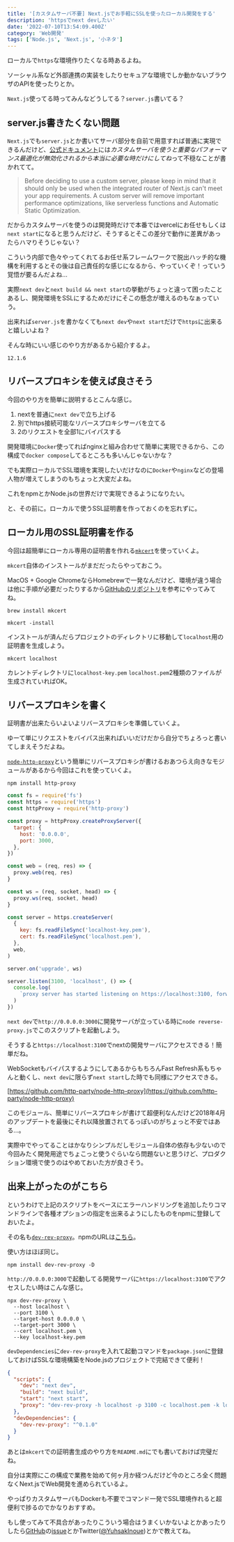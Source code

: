 ```yaml
---
title: '[カスタムサーバ不要] Next.jsでお手軽にSSLを使ったローカル開発をする'
description: 'httpsでnext devしたい'
date: '2022-07-10T13:54:09.400Z'
category: 'Web開発'
tags: ['Node.js', 'Next.js', '小ネタ']
---
```


ローカルで`https`な環境作りたくなる時あるよね。

ソーシャル系など外部連携の実装をしたりセキュアな環境でしか動かないブラウザのAPIを使ったりとか。

`Next.js`使ってる時ってみんなどうしてる？`server.js`書いてる？

## server.js書きたくない問題

`Next.js`でも`server.js`とか書いてサーバ部分を自前で用意すれば普通に実現できるんだけど、[公式ドキュメント](https://nextjs.org/docs/advanced-features/custom-server)には*カスタムサーバを使うと重要なパフォーマンス最適化が無効化されるから本当に必要な時だけにしてね*って不穏なことが書かれてて。

> Before deciding to use a custom server, please keep in mind that it should only be used when the integrated router of Next.js can't meet your app requirements. A custom server will remove important performance optimizations, like serverless functions and Automatic Static Optimization.

だからカスタムサーバを使うのは開発時だけで本番ではvercelにお任せもしくは`next start`になると思うんだけど、そうするとそこの差分で動作に差異があったらハマりそうじゃない？

こういう内部で色々やってくれてるお任せ系フレームワークで脱出ハッチ的な機構を利用するとその後は自己責任的な感じになるから、やっていくぞ！っていう覚悟が要るんだよね…

実際`next dev`と`next build && next start`の挙動がちょっと違って困ったことあるし、開発環境をSSLにするためだけにそこの懸念が増えるのもなぁっていう。

出来れば`server.js`を書かなくても`next dev`や`next start`だけで`https`に出来ると嬉しいよね？

そんな時にいい感じのやり方があるから紹介するよ。

<InfoBox title='Next.jsのバージョン'>

`12.1.6`

</InfoBox>

## リバースプロキシを使えば良さそう

今回のやり方を簡単に説明するとこんな感じ。

1. nextを普通に`next dev`で立ち上げる
2. 別でhttps接続可能なリバースプロキシサーバを立てる
3. 2のリクエストを全部1にバイパスする

開発環境に`Docker`使ってればnginxと組み合わせて簡単に実現できるから、この構成で`docker compose`してるところも多いんじゃないかな？

でも実際ローカルでSSL環境を実現したいだけなのに`Docker`や`nginx`などの登場人物が増えてしまうのもちょっと大変だよね。

これをnpmとかNode.jsの世界だけで実現できるようになりたい。

と、その前に。ローカルで使うSSL証明書を作っておくのを忘れずに。

## ローカル用のSSL証明書を作る

今回は超簡単にローカル専用の証明書を作れる[`mkcert`](https://github.com/FiloSottile/mkcert)を使っていくよ。

`mkcert`自体のインストールがまだだったらやっておこう。

MacOS + Google ChromeならHomebrewで一発なんだけど、環境が違う場合は他に手順が必要だったりするから[GitHubのリポジトリ](https://github.com/FiloSottile/mkcert)を参考にやってみてね。

```shell:title=mkcertのインストール
brew install mkcert
```

```shell:title=ローカルCA(認証局)のインストール
mkcert -install
```

インストールが済んだらプロジェクトのディレクトリに移動して`localhost`用の証明書を生成しよう。

```shell:title=証明書の生成
mkcert localhost
```

カレントディレクトリに`localhost-key.pem` `localhost.pem`2種類のファイルが生成されていればOK。

## リバースプロキシを書く

証明書が出来たらいよいよリバースプロキシを準備していくよ。

ゆーて単にリクエストをバイパス出来ればいいだけだから自分でちょろっと書いてしまえそうだよね。

[`node-http-proxy`](https://github.com/http-party/node-http-proxy)という簡単にリバースプロキシが書けるおあつらえ向きなモジュールがあるから今回はこれを使っていくよ。

```shell:title=node-http-proxyのインストール
npm install http-proxy
```

```js:title=reverse-proxy.js
const fs = require('fs')
const https = require('https')
const httpProxy = require('http-proxy')

const proxy = httpProxy.createProxyServer({
  target: {
    host: '0.0.0.0',
    port: 3000,
  },
})

const web = (req, res) => {
  proxy.web(req, res)
}

const ws = (req, socket, head) => {
  proxy.ws(req, socket, head)
}

const server = https.createServer(
  {
    key: fs.readFileSync('localhost-key.pem'),
    cert: fs.readFileSync('localhost.pem'),
  },
  web,
)

server.on('upgrade', ws)

server.listen(3100, 'localhost', () => {
  console.log(
    `proxy server has started listening on https://localhost:3100, forwarding to http://0.0.0.0:3000`,
  )
})
```

`next dev`で`http://0.0.0.0:3000`に開発サーバが立っている時に`node reverse-proxy.js`でこのスクリプトを起動しよう。

そうすると`https://localhost:3100`でnextの開発サーバにアクセスできる！簡単だね。

WebSocketもバイパスするようにしてあるからもちろんFast Refresh系もちゃんと動くし、`next dev`に限らず`next start`した時でも同様にアクセスできる。

<WarnBox title='node-http-proxy'>

[https://github.com/http-party/node-http-proxy](https://github.com/http-party/node-http-proxy)

このモジュール、簡単にリバースプロキシが書けて超便利なんだけど2018年4月のアップデートを最後にそれ以降放置されてるっぽいのがちょっと不安ではある…。

実際中でやってることはかなりシンプルだしモジュール自体の依存も少ないので今回みたく開発用途でちょこっと使うぐらいなら問題ないと思うけど、プロダクション環境で使うのはやめておいた方が良さそう。

</WarnBox>

## 出来上がったのがこちら

というわけで上記のスクリプトをベースにエラーハンドリングを追加したりコマンドラインで各種オプションの指定を出来るようにしたものをnpmに登録しておいたよ。

その名も[`dev-rev-proxy`](https://www.npmjs.com/package/dev-rev-proxy)。npmのURLは[こちら](https://www.npmjs.com/package/dev-rev-proxy)。

使い方はほぼ同じ。

```shell:title=インストール
npm install dev-rev-proxy -D
```

`http://0.0.0.0:3000`で起動してる開発サーバに`https://localhost:3100`でアクセスしたい時はこんな感じ。

```shell:title=プロキシサーバの起動
npx dev-rev-proxy \
  --host localhost \
  --port 3100 \
  --target-host 0.0.0.0 \
  --target-port 3000 \
  --cert localhost.pem \
  --key localhost-key.pem
```

`devDependencies`に`dev-rev-proxy`を入れて起動コマンドを`package.json`に登録しておけばSSLな環境構築をNode.jsのプロジェクトで完結できて便利！

```json:title=package.json (一部抜粋)
{
  "scripts": {
    "dev": "next dev",
    "build": "next build",
    "start": "next start",
    "proxy": "dev-rev-proxy -h localhost -p 3100 -c localhost.pem -k localhost-key.pem -H 0.0.0.0 -P 3000"
  },
  "devDependencies": {
    "dev-rev-proxy": "^0.1.0"
  }
}
```

あとは`mkcert`での証明書生成のやり方を`README.md`にでも書いておけば完璧だね。

自分は実際にこの構成で業務を始めて何ヶ月か経つんだけど今のところ全く問題なくNext.jsでWeb開発を進められているよ。

やっぱりカスタムサーバもDockerも不要でコマンド一発でSSL環境作れると超便利で捗るのでかなりおすすめ。

もし使ってみて不具合があったりこういう場合はうまくいかないよとかあったりしたら[GitHub](https://github.com/yuhsak/dev-rev-proxy)の[issue](https://github.com/yuhsak/dev-rev-proxy/issues)とかTwitter([@YuhsakInoue](https://twitter.com/YuhsakInoue))とかで教えてね。
